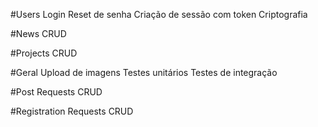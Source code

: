 #Users
  Login
  Reset de senha
  Criação de sessão com token
  Criptografia

#News
CRUD

#Projects
CRUD

#Geral
Upload de imagens
Testes unitários
Testes de integração

#Post Requests
CRUD

#Registration Requests
CRUD